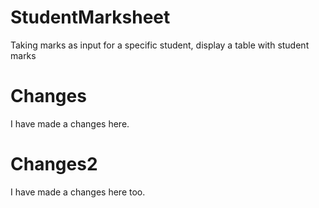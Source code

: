 # StudentMarksheet
Taking marks as input for a specific student, display a table with student marks

# Changes
I have made a changes here.

# Changes2
I have made a changes here too.

